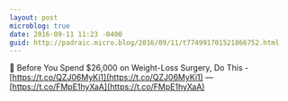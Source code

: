 ```yaml
---
layout: post
microblog: true
date: 2016-09-11 11:23 -0400
guid: http://padraic.micro.blog/2016/09/11/t774991701521866752.html
---
```

🔗 Before You Spend $26,000 on Weight-Loss Surgery, Do This - [https://t.co/QZJ06MyKi1](https://t.co/QZJ06MyKi1) — [https://t.co/FMpE1hyXaA](https://t.co/FMpE1hyXaA)
